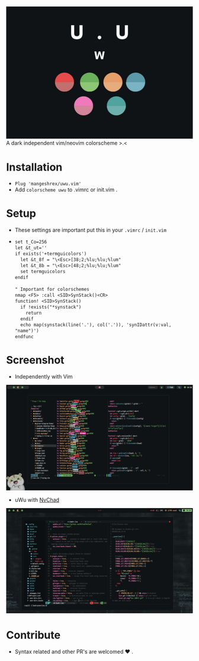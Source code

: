 <p align-"center"> 
	<img src="assets/uwu.png" alt="uwu colorscheme">
A dark independent vim/neovim colorscheme >.< 
</p>

# Installation 
- ```Plug 'mangeshrex/uwu.vim' ``` 
- Add ```colorscheme uwu``` to .vimrc or init.vim . 

# Setup 
- These settings are important put this in your ```.vimrc``` / ```init.vim```
- ``` 
  set t_Co=256
  let &t_ut=''
  if exists('+termguicolors')
    let &t_8f = "\<Esc>[38;2;%lu;%lu;%lum"
    let &t_8b = "\<Esc>[48;2;%lu;%lu;%lum"
    set termguicolors
  endif

  " Important for colorschemes
  nmap <F5> :call <SID>SynStack()<CR>
  function! <SID>SynStack()
    if !exists("*synstack")
      return
    endif
    echo map(synstack(line('.'), col('.')), 'synIDattr(v:val, "name")')
  endfunc 

# Screenshot 
- Independently with Vim 
<img src="assets/uwu-vim.png" alt="uwu with vim"> 

- uWu with <a href="github.com/NvChad/NvChad">NvChad</a> 
<img src="assets/uwu-nvchad.png" alt="uwu colors with nvchad"> 

# Contribute 
- Syntax related and other PR's are welcomed  ❤️ .

